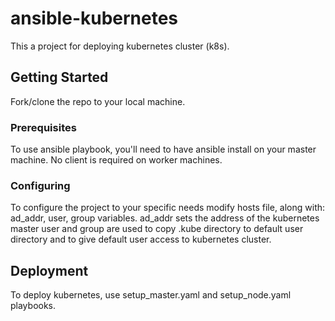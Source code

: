 # ansible-kubernetes

This a project for deploying kubernetes cluster (k8s).

## Getting Started

Fork/clone the repo to your local machine.

### Prerequisites

To use ansible playbook, you'll need to have ansible install on your master machine. No client is required on worker machines.

### Configuring

To configure the project to your specific needs modify hosts file, along with: ad_addr, user, group variables.
ad_addr sets the address of the kubernetes master
user and group are used to copy .kube directory to default user directory and to give default user access to kubernetes cluster.

## Deployment

To deploy kubernetes, use setup_master.yaml and setup_node.yaml playbooks.
